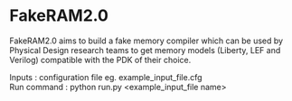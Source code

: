 # FakeRAM2.0

FakeRAM2.0 aims to build a fake memory compiler which can be used by Physical Design research teams to get memory models (Liberty, LEF and Verilog) compatible with the PDK of their choice. <br/>

Inputs : configuration file eg. example_input_file.cfg <br/>
Run command : python run.py <example_input_file name> <br/>
